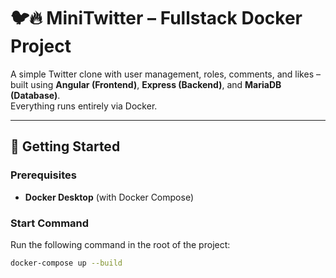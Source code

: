 # 🐦🔥 MiniTwitter – Fullstack Docker Project

A simple Twitter clone with user management, roles, comments, and likes – built using **Angular (Frontend)**, **Express (Backend)**, and **MariaDB (Database)**.  
Everything runs entirely via Docker.

---

## 🚀 Getting Started

### Prerequisites

- **Docker Desktop** (with Docker Compose)

### Start Command

Run the following command in the root of the project:

```bash
docker-compose up --build
